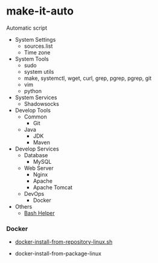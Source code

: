 # make-it-auto
Automatic script

- System Settings
  - sources.list
  - Time zone
- System Tools
  - sudo
  - system utils
  - make, systemctl, wget, curl, grep, pgrep, pgrep, git
  - vim
  - python
- System Services
  - Shadowsocks
- Develop Tools
  - Common
    - Git
  - Java
    - JDK
    - Maven
- Develop Services
  - Database
    - MySQL
  - Web Server
    - Nginx
    - Apache
    - Apache Tomcat
  - DevOps
    - Docker
- Others
  - [Bash Helper](bash-helper)

### Docker

- [docker-install-from-repository-linux.sh](develop-services/docker-install-from-repository-linux.sh)

- docker-install-from-package-linux